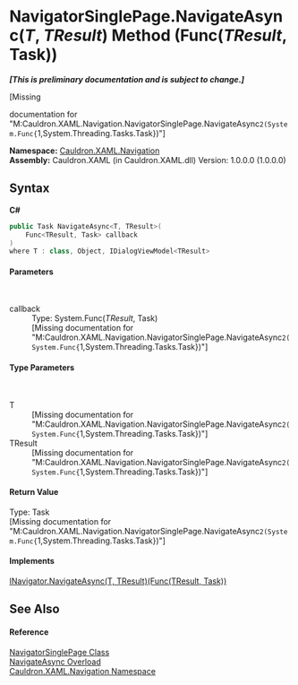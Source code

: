 # NavigatorSinglePage.NavigateAsync(*T*, *TResult*) Method (Func(*TResult*, Task))
 _**\[This is preliminary documentation and is subject to change.\]**_

\[Missing <summary> documentation for "M:Cauldron.XAML.Navigation.NavigatorSinglePage.NavigateAsync``2(System.Func{``1,System.Threading.Tasks.Task})"\]

**Namespace:**&nbsp;<a href="N_Cauldron_XAML_Navigation">Cauldron.XAML.Navigation</a><br />**Assembly:**&nbsp;Cauldron.XAML (in Cauldron.XAML.dll) Version: 1.0.0.0 (1.0.0.0)

## Syntax

**C#**<br />
``` C#
public Task NavigateAsync<T, TResult>(
	Func<TResult, Task> callback
)
where T : class, Object, IDialogViewModel<TResult>

```


#### Parameters
&nbsp;<dl><dt>callback</dt><dd>Type: System.Func(*TResult*, Task)<br />\[Missing <param name="callback"/> documentation for "M:Cauldron.XAML.Navigation.NavigatorSinglePage.NavigateAsync``2(System.Func{``1,System.Threading.Tasks.Task})"\]</dd></dl>

#### Type Parameters
&nbsp;<dl><dt>T</dt><dd>\[Missing <typeparam name="T"/> documentation for "M:Cauldron.XAML.Navigation.NavigatorSinglePage.NavigateAsync``2(System.Func{``1,System.Threading.Tasks.Task})"\]</dd><dt>TResult</dt><dd>\[Missing <typeparam name="TResult"/> documentation for "M:Cauldron.XAML.Navigation.NavigatorSinglePage.NavigateAsync``2(System.Func{``1,System.Threading.Tasks.Task})"\]</dd></dl>

#### Return Value
Type: Task<br />\[Missing <returns> documentation for "M:Cauldron.XAML.Navigation.NavigatorSinglePage.NavigateAsync``2(System.Func{``1,System.Threading.Tasks.Task})"\]

#### Implements
<a href="M_Cauldron_XAML_Navigation_INavigator_NavigateAsync__2">INavigator.NavigateAsync(T, TResult)(Func(TResult, Task))</a><br />

## See Also


#### Reference
<a href="T_Cauldron_XAML_Navigation_NavigatorSinglePage">NavigatorSinglePage Class</a><br /><a href="Overload_Cauldron_XAML_Navigation_NavigatorSinglePage_NavigateAsync">NavigateAsync Overload</a><br /><a href="N_Cauldron_XAML_Navigation">Cauldron.XAML.Navigation Namespace</a><br />